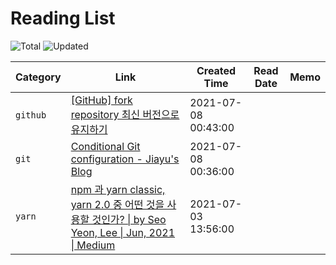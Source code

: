 # Reading List

![Total](https://img.shields.io/badge/Total-3-green.svg)
![Updated](https://img.shields.io/badge/Updated-2021--07--08-blue.svg)

| Category | Link                                                                                                                                                                                                                                                                                        | Created Time        | Read Date | Memo |
| -------- | ------------------------------------------------------------------------------------------------------------------------------------------------------------------------------------------------------------------------------------------------------------------------------------------- | ------------------- | --------- | ---- |
| `github` | [[GitHub] fork repository 최신 버전으로 유지하기](https://jybaek.tistory.com/775)                                                                                                                                                                                                           | 2021-07-08 00:43:00 |           |      |
| `git`    | [Conditional Git configuration - Jiayu's Blog](https://blog.jiayu.co/2019/02/conditional-git-configuration/)                                                                                                                                                                                | 2021-07-08 00:36:00 |           |      |
| `yarn`   | [npm 과 yarn classic, yarn 2.0 중 어떤 것을 사용할 것인가? \| by Seo Yeon, Lee \| Jun, 2021 \| Medium](https://iamssen.medium.com/npm-%EA%B3%BC-yarn-classic-yarn-2-0-%EC%A4%91-%EC%96%B4%EB%96%A4-%EA%B2%83%EC%9D%84-%EC%82%AC%EC%9A%A9%ED%95%A0-%EA%B2%83%EC%9D%B8%EA%B0%80-879ab44a3373) | 2021-07-03 13:56:00 |           |      |
